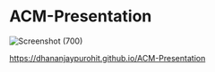 # ACM-Presentation

![Screenshot (700)](https://user-images.githubusercontent.com/44242169/71683749-68e10b00-2db9-11ea-8114-75374b98de76.png)

https://dhananjaypurohit.github.io/ACM-Presentation
